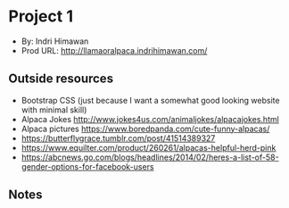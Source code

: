 # Project 1
* By: Indri Himawan
* Prod URL: http://llamaoralpaca.indrihimawan.com/

## Outside resources
* Bootstrap CSS (just because I want a somewhat good looking website with minimal skill)
* Alpaca Jokes http://www.jokes4us.com/animaljokes/alpacajokes.html
* Alpaca pictures https://www.boredpanda.com/cute-funny-alpacas/ 
* https://butterflygrace.tumblr.com/post/41514389327
* https://www.equilter.com/product/260261/alpacas-helpful-herd-pink
* https://abcnews.go.com/blogs/headlines/2014/02/heres-a-list-of-58-gender-options-for-facebook-users

## Notes